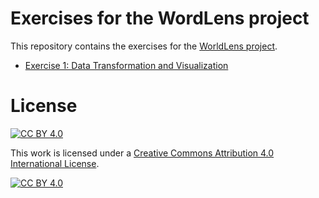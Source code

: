 # Exercises for the WordLens project

This repository contains the exercises for the [WorldLens project](https://wordlens.datalit.de).

- [Exercise 1: Data Transformation and Visualization](https://github.com/winf-hsos/wordlens-exercises/raw/main/mandatory_exercises/01_exercise_data_transformation_and_visualization.pdf)

# License

[![CC BY 4.0][cc-by-shield]][cc-by]

This work is licensed under a
[Creative Commons Attribution 4.0 International License][cc-by].

[![CC BY 4.0][cc-by-image]][cc-by]

[cc-by]: http://creativecommons.org/licenses/by/4.0/
[cc-by-image]: https://i.creativecommons.org/l/by/4.0/88x31.png
[cc-by-shield]: https://img.shields.io/badge/License-CC%20BY%204.0-lightgrey.svg